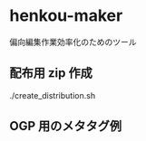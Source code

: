 # henkou-maker

偏向編集作業効率化のためのツール

## 配布用 zip 作成

./create_distribution.sh

## OGP 用のメタタグ例

<meta
    name="twitter:image"
    content="https://henkou-c8635.web.app/%E5%81%8F%E5%90%9112%E6%9C%88%E5%8F%B7/12gatsu.png"
/>
<meta
    property="og:image"
    content="https://henkou-c8635.web.app/%E5%81%8F%E5%90%9112%E6%9C%88%E5%8F%B7/12gatsu.png"
/>
